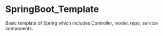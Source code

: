 # SpringBoot_Template
Basic template of Spring which includes Controller, model, repo, service components.
